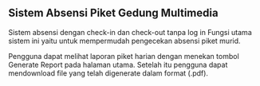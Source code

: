 ## Sistem Absensi Piket Gedung Multimedia

Sistem absensi dengan check-in dan check-out tanpa log in 
Fungsi utama sistem ini yaitu untuk mempermudah pengecekan absensi piket murid.

Pengguna dapat melihat laporan piket harian dengan menekan tombol Generate Report pada halaman utama.
Setelah itu pengguna dapat mendownload file yang telah digenerate dalam format (.pdf).

